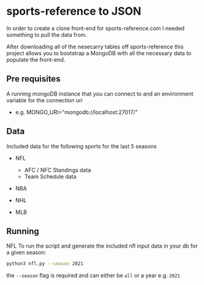 # sports-reference to JSON

In order to create a clone front-end for sports-reference.com I needed something to pull the data from.

After downloading all of the nesecarry tables off sports-reference this project allows you to bootstrap a MongoDB with all the necessary data to populate the front-end.

## Pre requisites

A running mongoDB instance that you can connect to and an environment variable for the connection uri

- e.g. MONGO_URI="mongodb://localhost:27017/"

## Data

Included data for the following sports for the last 5 seasons

- NFL
  - AFC / NFC Standings data
  - Team Schedule data

- NBA

- NHL

- MLB

## Running

NFL
To run the script and generate the included nfl input data in your db for a given season:

```bash
python3 nfl.py --season 2021
```

the ```--season``` flag is required and can either be ```all``` or a year e.g. ```2021```
